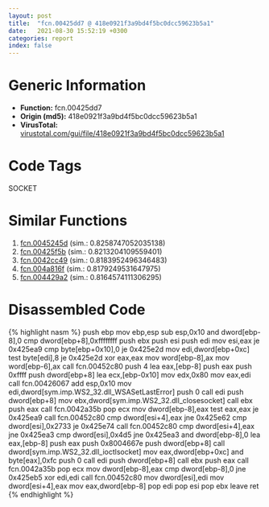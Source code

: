 ```yaml
---
layout: post
title:  "fcn.00425dd7 @ 418e0921f3a9bd4f5bc0dcc59623b5a1"
date:   2021-08-30 15:52:19 +0300
categories: report
index: false
---
```


# Generic Information
- **Function:** fcn.00425dd7
- **Origin (md5):** 418e0921f3a9bd4f5bc0dcc59623b5a1
- **VirusTotal:** [virustotal.com/gui/file/418e0921f3a9bd4f5bc0dcc59623b5a1][virustotal_ref]

# Code Tags
<span class="tag" id="SOCKET">SOCKET</span>


# Similar Functions

1. [fcn.0045245d][similar_1_ref] (sim.: 0.8258747052035138)
2. [fcn.00425f5b][similar_2_ref] (sim.: 0.8213204109559401)
3. [fcn.0042cc49][similar_3_ref] (sim.: 0.8183952496346483)
4. [fcn.004a816f][similar_4_ref] (sim.: 0.8179249531647975)
5. [fcn.004429a2][similar_5_ref] (sim.: 0.8164574111306295)


# Disassembled Code

{% highlight nasm %}
push ebp
mov ebp,esp
sub esp,0x10
and dword[ebp-8],0
cmp dword[ebp+8],0xffffffff
push ebx
push esi
push edi
mov esi,eax
je 0x425ea9
cmp byte[ebp+0x10],0
je 0x425e2d
mov edi,dword[ebp+0xc]
test byte[edi],8
je 0x425e2d
xor eax,eax
mov word[ebp-8],ax
mov word[ebp-6],ax
call fcn.00452c80
push 4
lea eax,[ebp-8]
push eax
push 0xffff
push dword[ebp+8]
lea ecx,[ebp-0x10]
mov edx,0x80
mov eax,edi
call fcn.00426067
add esp,0x10
mov edi,dword[sym.imp.WS2_32.dll_WSASetLastError]
push 0
call edi
push dword[ebp+8]
mov ebx,dword[sym.imp.WS2_32.dll_closesocket]
call ebx
push eax
call fcn.0042a35b
pop ecx
mov dword[ebp-8],eax
test eax,eax
je 0x425ea9
call fcn.00452c80
cmp dword[esi+4],eax
jne 0x425e62
cmp dword[esi],0x2733
je 0x425e74
call fcn.00452c80
cmp dword[esi+4],eax
jne 0x425ea3
cmp dword[esi],0x4d5
jne 0x425ea3
and dword[ebp-8],0
lea eax,[ebp-8]
push eax
push 0x8004667e
push dword[ebp+8]
call dword[sym.imp.WS2_32.dll_ioctlsocket]
mov eax,dword[ebp+0xc]
and byte[eax],0xfc
push 0
call edi
push dword[ebp+8]
call ebx
push eax
call fcn.0042a35b
pop ecx
mov dword[ebp-8],eax
cmp dword[ebp-8],0
jne 0x425eb5
xor edi,edi
call fcn.00452c80
mov dword[esi],edi
mov dword[esi+4],eax
mov eax,dword[ebp-8]
pop edi
pop esi
pop ebx
leave 
ret 
{% endhighlight %}


[similar_1_ref]: /report/fcn.0045245d@c3466bab32f3a73706b87b6042748ed4
[similar_2_ref]: /report/fcn.00425f5b@fac4f0be03ac37bd8be7ef737cdcee10
[similar_3_ref]: /report/fcn.0042cc49@9c2b894b84f59672d8be2e984066f76f
[similar_4_ref]: /report/fcn.004a816f@a9fa810a69d3f4d771518b9f44e2d98d
[similar_5_ref]: /report/fcn.004429a2@f86ab4114e997e148e8eceeac9acf240
[virustotal_ref]: https://www.virustotal.com/gui/file/418e0921f3a9bd4f5bc0dcc59623b5a1